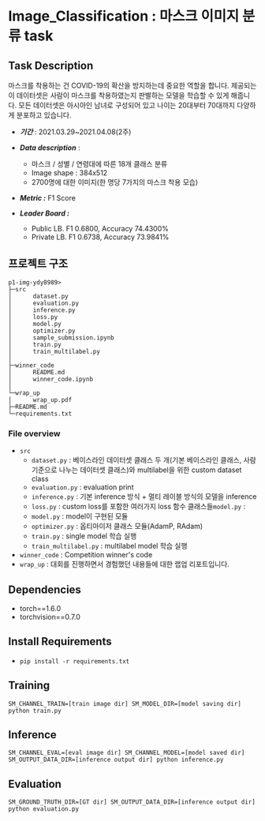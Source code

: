 # Image_Classification : 마스크 이미지 분류 task

## Task Description

마스크를 착용하는 건 COVID-19의 확산을 방지하는데 중요한 역할을 합니다. 제공되는 이 데이터셋은 사람이 마스크를 착용하였는지 판별하는 모델을 학습할 수 있게 해줍니다. 모든 데이터셋은 아시아인 남녀로 구성되어 있고 나이는 20대부터 70대까지 다양하게 분포하고 있습니다.

- ***기간*** : 2021.03.29~2021.04.08(2주)

- ***Data description*** : 

	- 마스크 / 성별 / 연령대에 따른 18개 클래스 분류
	- Image shape : 384x512
	- 2700명에 대한 이미지(한 명당 7가지의 마스크 착용 모습)

- ***Metric :*** F1 Score

- ***Leader Board :*** 

	- Public LB. F1 0.6800, Accuracy 74.4300%
	- Private LB. F1 0.6738, Accuracy 73.9841%

	

## 프로젝트 구조

```
p1-img-ydy8989>
├─src
│      dataset.py
│      evaluation.py
│      inference.py
│      loss.py
│      model.py
│      optimizer.py
│      sample_submission.ipynb
│      train.py
│      train_multilabel.py
│
├─winner_code
│      README.md
│      winner_code.ipynb
│
└─wrap_up
│      wrap_up.pdf
├─README.md
└─requirements.txt
```



### File overview

- `src`
	- `dataset.py` : 베이스라인 데이터셋 클래스 두 개(기본 베이스라인 클래스, 사람 기준으로 나누는 데이터셋 클래스)와 multilabel을 위한 custom dataset class  
	- `evaluation.py` : evaluation print
	- `inference.py` : 기본 inference 방식 + 멀티 레이블 방식의 모델을 inference
	- `loss.py` : custom loss를 포함한 여러가지 loss 함수 클래스들`model.py` :
	- `model.py` : model이 구현된 모듈
	- `optimizer.py` : 옵티마이저 클래스 모듈(AdamP, RAdam)
	- `train.py` : single model 학습 실행
	- `train_multilabel.py` : multilabel model 학습 실행
- `winner_code` : Competition winner's code
- `wrap_up` : 대회를 진행하면서 경험했던 내용들에 대한 랩업 리포트입니다.



## Dependencies

- torch==1.6.0
- torchvision==0.7.0                                                              



## Install Requirements

- `pip install -r requirements.txt`



## Training

```
SM_CHANNEL_TRAIN=[train image dir] SM_MODEL_DIR=[model saving dir] python train.py
```



## Inference

```
SM_CHANNEL_EVAL=[eval image dir] SM_CHANNEL_MODEL=[model saved dir] SM_OUTPUT_DATA_DIR=[inference output dir] python inference.py
```



## Evaluation

```
SM_GROUND_TRUTH_DIR=[GT dir] SM_OUTPUT_DATA_DIR=[inference output dir] python evaluation.py
```

